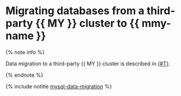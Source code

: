 # Migrating databases from a third-party {{ MY }} cluster to {{ mmy-name }}

{% note info %}

Data migration to a third-party {{ MY }} cluster is described in [{#T}](../../managed-mysql/tutorials/mmy-to-mysql-migration.md).

{% endnote %}

{% include notitle [mysql-data-migration](../../_tutorials/dataplatform/mysql-data-migration.md) %}
